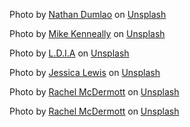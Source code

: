 Photo by <a href="https://unsplash.com/@nate_dumlao?utm_source=unsplash&utm_medium=referral&utm_content=creditCopyText">Nathan Dumlao</a> on <a href="https://unsplash.com/photos/KixfBEdyp64?utm_source=unsplash&utm_medium=referral&utm_content=creditCopyText">Unsplash</a>

Photo by <a href="https://unsplash.com/@asthetik?utm_source=unsplash&utm_medium=referral&utm_content=creditCopyText">Mike Kenneally</a> on <a href="https://unsplash.com/images/food/coffee?utm_source=unsplash&utm_medium=referral&utm_content=creditCopyText">Unsplash</a>

Photo by <a href="https://unsplash.com/@57_fiftysevn?utm_source=unsplash&utm_medium=referral&utm_content=creditCopyText">L.D.I.A</a> on <a href="https://unsplash.com/photos/dQdyO9jsixA?utm_source=unsplash&utm_medium=referral&utm_content=creditCopyText">Unsplash</a>

Photo by <a href="https://unsplash.com/@jessicalewiscreative?utm_source=unsplash&utm_medium=referral&utm_content=creditCopyText">Jessica Lewis</a> on <a href="https://unsplash.com/photos/kT9E4Gb-UQc?utm_source=unsplash&utm_medium=referral&utm_content=creditCopyText">Unsplash</a>
  
Photo by <a href="https://unsplash.com/@mrsrachelmcdermott?utm_source=unsplash&utm_medium=referral&utm_content=creditCopyText">Rachel McDermott</a> on <a href="https://unsplash.com/photos/aHIfk2jYV6c?utm_source=unsplash&utm_medium=referral&utm_content=creditCopyText">Unsplash</a>
  
Photo by <a href="https://unsplash.com/@mrsrachelmcdermott?utm_source=unsplash&utm_medium=referral&utm_content=creditCopyText">Rachel McDermott</a> on <a href="https://unsplash.com/photos/aHIfk2jYV6c?utm_source=unsplash&utm_medium=referral&utm_content=creditCopyText">Unsplash</a>
  
  
  